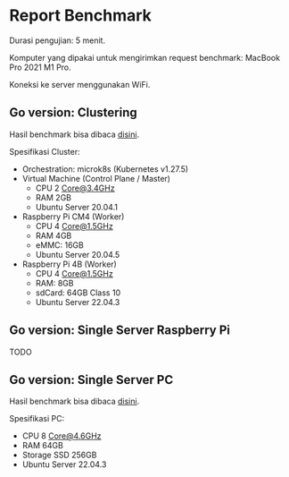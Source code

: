 # Report Benchmark

Durasi pengujian: 5 menit.

Komputer yang dipakai untuk mengirimkan request benchmark: MacBook Pro 2021 M1 Pro.

Koneksi ke server menggunakan WiFi.

## Go version: Clustering

Hasil benchmark bisa dibaca [disini](./clustering_go.json).

Spesifikasi Cluster:

- Orchestration: microk8s (Kubernetes v1.27.5)
- Virtual Machine (Control Plane / Master)
  - CPU 2 Core@3.4GHz
  - RAM 2GB
  - Ubuntu Server 20.04.1
- Raspberry Pi CM4 (Worker)
  - CPU 4 Core@1.5GHz
  - RAM 4GB
  - eMMC: 16GB
  - Ubuntu Server 20.04.5
- Raspberry Pi 4B (Worker)
  - CPU 4 Core@1.5GHz
  - RAM: 8GB
  - sdCard: 64GB Class 10
  - Ubuntu Server 22.04.3

## Go version: Single Server Raspberry Pi

TODO

## Go version: Single Server PC

Hasil benchmark bisa dibaca [disini](./single_server_pc_go.json).

Spesifikasi PC:

- CPU 8 Core@4.6GHz
- RAM 64GB
- Storage SSD 256GB
- Ubuntu Server 22.04.3